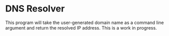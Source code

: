 # DNS Resolver
This program will take the user-generated domain name as a command line argument and return the resolved IP address. This is a work in progress.
